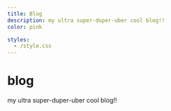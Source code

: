 ```yaml
---
title: Blog
description: my ultra super-duper-uber cool blog!!
color: pink

styles:
  - /style.css
---
```


# blog
my ultra super-duper-uber cool blog!!

<div style="display: flex;flex-direction:column;gap:10px;">
  <!-- variable:blog-posts -->
</div>